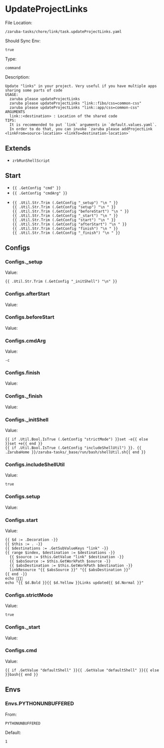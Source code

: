 
# UpdateProjectLinks

File Location:

    /zaruba-tasks/chore/link/task.updateProjectLinks.yaml

Should Sync Env:

    true

Type:

    command

Description:

    Update "links" in your project. Very useful if you have multiple apps sharing some parts of code
    USAGE:
      zaruba please updateProjectLinks
      zaruba please updateProjectLinks "link::fibo/css=common-css"
      zaruba please updateProjectLinks "link::app/css=common-css"
    ARGUMENTS
      link::<destination> : Location of the shared code
    TIPS:
      It is recommended to put `link` arguments in `default.values.yaml`.
      In order to do that, you can invoke `zaruba please addProjectLink <linkFrom=source-location> <linkTo=destination-location>`



## Extends

* `zrbRunShellScript`


## Start

* `{{ .GetConfig "cmd" }}`
* `{{ .GetConfig "cmdArg" }}`
*
    ```
    {{ .Util.Str.Trim (.GetConfig "_setup") "\n " }}
    {{ .Util.Str.Trim (.GetConfig "setup") "\n " }}
    {{ .Util.Str.Trim (.GetConfig "beforeStart") "\n " }}
    {{ .Util.Str.Trim (.GetConfig "_start") "\n " }}
    {{ .Util.Str.Trim (.GetConfig "start") "\n " }}
    {{ .Util.Str.Trim (.GetConfig "afterStart") "\n " }}
    {{ .Util.Str.Trim (.GetConfig "finish") "\n " }}
    {{ .Util.Str.Trim (.GetConfig "_finish") "\n " }}

    ```


## Configs


### Configs._setup

Value:

    {{ .Util.Str.Trim (.GetConfig "_initShell") "\n" }}


### Configs.afterStart

Value:


### Configs.beforeStart

Value:


### Configs.cmdArg

Value:

    -c


### Configs.finish

Value:


### Configs._finish

Value:


### Configs._initShell

Value:

    {{ if .Util.Bool.IsTrue (.GetConfig "strictMode") }}set -e{{ else }}set +e{{ end }}
    {{ if .Util.Bool.IsTrue (.GetConfig "includeShellUtil") }}. {{ .ZarubaHome }}/zaruba-tasks/_base/run/bash/shellUtil.sh{{ end }}



### Configs.includeShellUtil

Value:

    true


### Configs.setup

Value:


### Configs.start

Value:

    {{ $d := .Decoration -}}
    {{ $this := . -}}
    {{ $destinations := .GetSubValueKeys "link" -}}
    {{ range $index, $destination := $destinations -}}
      {{ $source := $this.GetValue "link" $destination -}}
      {{ $absSource := $this.GetWorkPath $source -}}
      {{ $absDestination := $this.GetWorkPath $destination -}}
      linkResource "{{ $absSource }}" "{{ $absDestination }}"
    {{ end -}}
    echo 🎉🎉🎉
    echo "{{ $d.Bold }}{{ $d.Yellow }}Links updated{{ $d.Normal }}"



### Configs.strictMode

Value:

    true


### Configs._start

Value:


### Configs.cmd

Value:

    {{ if .GetValue "defaultShell" }}{{ .GetValue "defaultShell" }}{{ else }}bash{{ end }}


## Envs


### Envs.PYTHONUNBUFFERED

From:

    PYTHONUNBUFFERED

Default:

    1